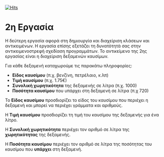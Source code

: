 [![Hits](https://hits.seeyoufarm.com/api/count/incr/badge.svg?url=https%3A%2F%2Feffie375.github.io%2FTPTE-AEGEAN&count_bg=%23E3802B&title_bg=%2307359E&icon=internetarchive.svg&icon_color=%23E7E7E7&title=%CE%A0%CF%81%CE%BF%CE%B2%CE%BF%CE%BB%CE%AD%CF%82&edge_flat=false)](https://hits.seeyoufarm.com)

# 2η Εργασία

Η δεύτερη εργασία αφορά στη δηµιουργία και διαχείριση κλάσεων και αντικειµένων. Η εργασία επίσης εξετάζει τη δυνατότητά σας στην αντικειµενοστρεφή σχεδίαση προγραµµάτων. Το αντικείµενο της 2ης εργασίας είναι η διαχείριση δεξαµενών καυσίµων.

Για κάθε δεξαµενή καταχωρούµε τις παρακάτω πληροφορίες:

- **Είδος καυσίµου** (π.χ. βενζίνη, πετρέλαιο, κ.λπ)
- **Τιµή καυσίµου** (π.χ. 1.75€)
- **Συνολική χωρητικότητα** της δεξαµενής σε λίτρα (π.χ. 1000)
- **Ποσότητα καυσίµου** που υπάρχει στη δεξαµενή σε λίτρα (π.χ 720)

Το **Είδος καυσίµου** προσδιορίζει το είδος του καυσίµου που περιέχει η δεξαµενή και µπορεί να περιέχει γράµµατα και αριθµούς.

Η **Τιµή καυσίµου** προσδιορίζει τη τιµή του καυσίµου της δεξαµενής για ένα λίτρο.

Η **Συνολική χωρητικότητα** περιέχει τον αριθµό σε λίτρα της **χωρητικότητας** της δεξαµενής.

Η **Ποσότητα καυσίµου** περιέχει τον αριθµό σε λίτρα της ποσότητας του καυσίµου που **υπάρχει** στη δεξαµενή.

